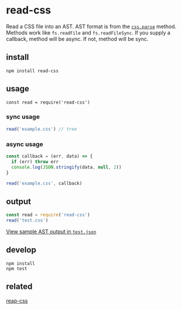 
# read-css
Read a CSS file into an AST. AST format is from the [`css.parse`](https://www.npmjs.com/package/css) method. Methods work like `fs.readFile` and `fs.readFileSync`. If you supply a callback, method will be async. If not, method will be sync.

## install
```
npm install read-css
```

## usage

```
const read = require('read-css')
```

### sync usage

```js
read('example.css') // tree
```

### async usage

```js
const callback = (err, data) => {
  if (err) throw err
  console.log(JSON.stringify(data, null, 2))
}

read('example.css', callback)
```

## output

```js
const read = require('read-css')
read('test.css')
```

[View sample AST output in `test.json`](test.json)

## develop

```
npm install
npm test
```

## related

[reap-css](https://www.npmjs.com/package/reap-css)
